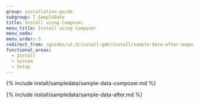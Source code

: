 ```yaml
---
group: installation-guide
subgroup: T_SampleData
title: Install using Composer
menu_title: Install using Composer
menu_node:
menu_order: 3
redirect_from: /guides/v2.3/install-gde/install/sample-data-after-magento.html
functional_areas:
  - Install
  - System
  - Setup
---
```


{% include install/sampledata/sample-data-composer.md %}

{% include install/sampledata/sample-data-after.md %}
